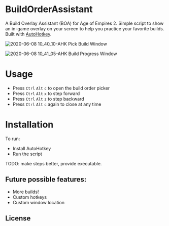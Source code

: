# BuildOrderAssistant

A Build Overlay Assistant (BOA) for Age of Empires 2. Simple script to show an in-game overlay on your screen to help you practice your favorite builds.
Built with [AutoHotkey](https://www.autohotkey.com/).


![2020-06-08 10_40_10-AHK Pick Build Window](https://user-images.githubusercontent.com/3268245/84051591-02b67080-a975-11ea-9dc5-ebd4d4a28ab3.png)

![2020-06-08 10_41_05-AHK Build Progress Window](https://user-images.githubusercontent.com/3268245/84051602-0518ca80-a975-11ea-9efa-1a5ed2fd07f3.png)

# Usage

* Press `Ctrl` `Alt` `c` to open the build order picker
* Press `Ctrl` `Alt` `x` to step forward
* Press `Ctrl` `Alt` `z` to step backward
* Press `Ctrl` `Alt` `c` again to close at any time

# Installation

To run: 
* Install AutoHotkey 
* Run the script

TODO: make steps better, provide executable.

## Future possible features: 
* More builds!
* Custom hotkeys
* Custom window location

## License

[](LICENSE.txt)
